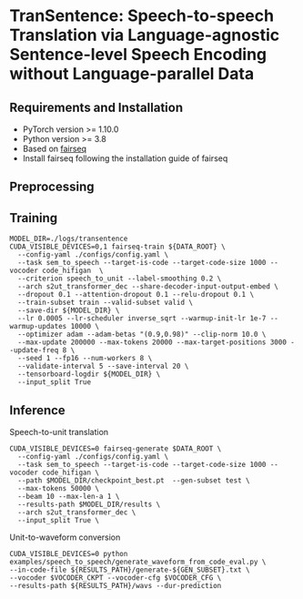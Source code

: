 # TranSentence: Speech-to-speech Translation via Language-agnostic Sentence-level Speech Encoding without Language-parallel Data

## Requirements and Installation
- PyTorch version >= 1.10.0
- Python version >= 3.8
- Based on [fairseq](https://github.com/facebookresearch/fairseq/tree/main)
- Install fairseq following the installation guide of fairseq

## Preprocessing


## Training
```
MODEL_DIR=./logs/transentence
CUDA_VISIBLE_DEVICES=0,1 fairseq-train ${DATA_ROOT} \
  --config-yaml ./configs/config.yaml \
  --task sem_to_speech --target-is-code --target-code-size 1000 --vocoder code_hifigan  \
  --criterion speech_to_unit --label-smoothing 0.2 \
  --arch s2ut_transformer_dec --share-decoder-input-output-embed \
  --dropout 0.1 --attention-dropout 0.1 --relu-dropout 0.1 \
  --train-subset train --valid-subset valid \
  --save-dir ${MODEL_DIR} \
  --lr 0.0005 --lr-scheduler inverse_sqrt --warmup-init-lr 1e-7 --warmup-updates 10000 \
  --optimizer adam --adam-betas "(0.9,0.98)" --clip-norm 10.0 \
  --max-update 200000 --max-tokens 20000 --max-target-positions 3000 --update-freq 8 \
  --seed 1 --fp16 --num-workers 8 \
  --validate-interval 5 --save-interval 20 \
  --tensorboard-logdir ${MODEL_DIR} \
  --input_split True
```

## Inference
Speech-to-unit translation
```
CUDA_VISIBLE_DEVICES=0 fairseq-generate $DATA_ROOT \
  --config-yaml ./configs/config.yaml \
  --task sem_to_speech --target-is-code --target-code-size 1000 --vocoder code_hifigan \
  --path $MODEL_DIR/checkpoint_best.pt  --gen-subset test \
  --max-tokens 50000 \
  --beam 10 --max-len-a 1 \
  --results-path $MODEL_DIR/results \
  --arch s2ut_transformer_dec \
  --input_split True \
```


Unit-to-waveform conversion
```
CUDA_VISIBLE_DEVICES=0 python examples/speech_to_speech/generate_waveform_from_code_eval.py \
--in-code-file ${RESULTS_PATH}/generate-${GEN_SUBSET}.txt \
--vocoder $VOCODER_CKPT --vocoder-cfg $VOCODER_CFG \
--results-path ${RESULTS_PATH}/wavs --dur-prediction
```